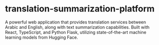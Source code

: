 # translation-summarization-platform
A powerful web application that provides translation services between Arabic and English, along with text summarization capabilities. Built with React, TypeScript, and Python Flask, utilizing state-of-the-art machine learning models from Hugging Face.
